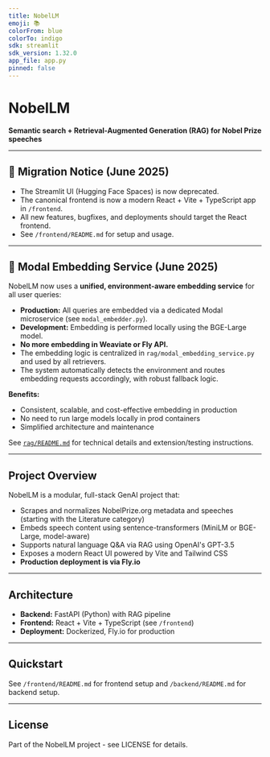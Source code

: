 ```yaml
---
title: NobelLM
emoji: 📚
colorFrom: blue
colorTo: indigo
sdk: streamlit
sdk_version: 1.32.0
app_file: app.py
pinned: false
---
```


# NobelLM

**Semantic search + Retrieval-Augmented Generation (RAG) for Nobel Prize speeches**

---

## 🚨 Migration Notice (June 2025)

- The Streamlit UI (Hugging Face Spaces) is now deprecated.
- The canonical frontend is now a modern React + Vite + TypeScript app in `/frontend`.
- All new features, bugfixes, and deployments should target the React frontend.
- See `/frontend/README.md` for setup and usage.

---

## 🔄 Modal Embedding Service (June 2025)

NobelLM now uses a **unified, environment-aware embedding service** for all user queries:

- **Production:** All queries are embedded via a dedicated Modal microservice (see `modal_embedder.py`).
- **Development:** Embedding is performed locally using the BGE-Large model.
- **No more embedding in Weaviate or Fly API.**
- The embedding logic is centralized in `rag/modal_embedding_service.py` and used by all retrievers.
- The system automatically detects the environment and routes embedding requests accordingly, with robust fallback logic.

**Benefits:**
- Consistent, scalable, and cost-effective embedding in production
- No need to run large models locally in prod containers
- Simplified architecture and maintenance

See [`rag/README.md`](rag/README.md) for technical details and extension/testing instructions.

---

## Project Overview

NobelLM is a modular, full-stack GenAI project that:
- Scrapes and normalizes NobelPrize.org metadata and speeches (starting with the Literature category)
- Embeds speech content using sentence-transformers (MiniLM or BGE-Large, model-aware)
- Supports natural language Q&A via RAG using OpenAI's GPT-3.5
- Exposes a modern React UI powered by Vite and Tailwind CSS
- **Production deployment is via Fly.io**

---

## Architecture

- **Backend:** FastAPI (Python) with RAG pipeline
- **Frontend:** React + Vite + TypeScript (see `/frontend`)
- **Deployment:** Dockerized, Fly.io for production

---

## Quickstart

See `/frontend/README.md` for frontend setup and `/backend/README.md` for backend setup.

---

## License

Part of the NobelLM project - see LICENSE for details.
